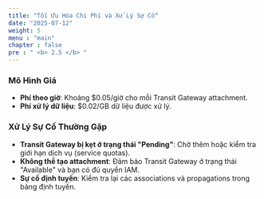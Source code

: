 ```yaml
---
title: "Tối Ưu Hóa Chi Phí và Xử Lý Sự Cố"
date: "2025-07-12"
weight: 5
menu : "main"
chapter : false
pre : " <b> 2.5 </b> "
---
```


### Mô Hình Giá
- **Phí theo giờ**: Khoảng $0.05/giờ cho mỗi Transit Gateway attachment.
- **Phí xử lý dữ liệu**: $0.02/GB dữ liệu được xử lý.

### Xử Lý Sự Cố Thường Gặp
- **Transit Gateway bị kẹt ở trạng thái "Pending"**: Chờ thêm hoặc kiểm tra giới hạn dịch vụ (service quotas).
- **Không thể tạo attachment**: Đảm bảo Transit Gateway ở trạng thái "Available" và bạn có đủ quyền IAM.
- **Sự cố định tuyến**: Kiểm tra lại các associations và propagations trong bảng định tuyến.
